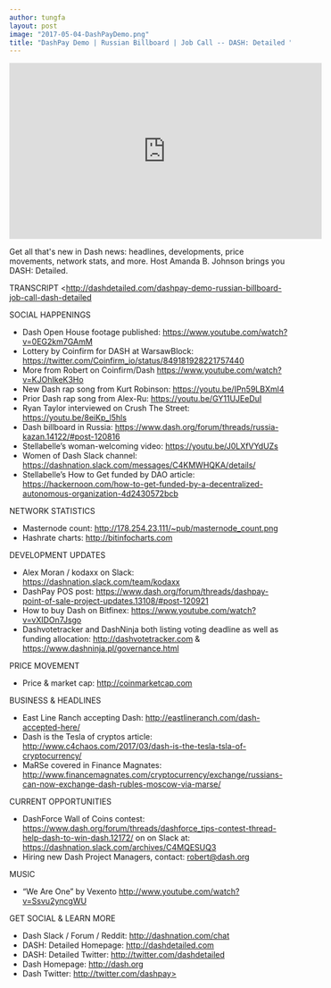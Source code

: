 ```yaml
---
author: tungfa
layout: post
image: "2017-05-04-DashPayDemo.png"
title: "DashPay Demo | Russian Billboard | Job Call -- DASH: Detailed "
---
```

<iframe width="560" height="315" src="https://www.youtube.com/embed/Z03lcaJItoI" frameborder="0" allowfullscreen></iframe>

Get all that's new in Dash news: headlines, developments, price movements, network stats, and more. Host Amanda B. Johnson brings you DASH: Detailed.

TRANSCRIPT
<http://dashdetailed.com/dashpay-demo-russian-billboard-job-call-dash-detailed

SOCIAL HAPPENINGS
- Dash Open House footage published: https://www.youtube.com/watch?v=0EG2km7GAmM
- Lottery by Coinfirm for DASH at WarsawBlock: https://twitter.com/Coinfirm_io/status/849181928221757440
- More from Robert on Coinfirm/Dash https://www.youtube.com/watch?v=KJOhIkeK3Ho
- New Dash rap song from Kurt Robinson: https://youtu.be/IPn59LBXml4 
- Prior Dash rap song from Alex-Ru: https://youtu.be/GY11UJEeDuI
- Ryan Taylor interviewed on Crush The Street: https://youtu.be/8eiKp_l5hls 
- Dash billboard in Russia: https://www.dash.org/forum/threads/russia-kazan.14122/#post-120816
- Stellabelle’s woman-welcoming video: https://youtu.be/J0LXfVYdUZs
- Women of Dash Slack channel: https://dashnation.slack.com/messages/C4KMWHQKA/details/
- Stellabelle’s How to Get funded by DAO article: https://hackernoon.com/how-to-get-funded-by-a-decentralized-autonomous-organization-4d2430572bcb

NETWORK STATISTICS
- Masternode count: http://178.254.23.111/~pub/masternode_count.png
- Hashrate charts: http://bitinfocharts.com

DEVELOPMENT UPDATES
- Alex Moran / kodaxx on Slack: https://dashnation.slack.com/team/kodaxx
- DashPay POS post: https://www.dash.org/forum/threads/dashpay-point-of-sale-project-updates.13108/#post-120921
- How to buy Dash on Bitfinex: https://www.youtube.com/watch?v=vXIDOn7Jsgo
- Dashvotetracker and DashNinja both listing voting deadline as well as funding allocation: http://dashvotetracker.com & https://www.dashninja.pl/governance.html

PRICE MOVEMENT
- Price & market cap: http://coinmarketcap.com

BUSINESS & HEADLINES
- East Line Ranch accepting Dash: http://eastlineranch.com/dash-accepted-here/
- Dash is the Tesla of cryptos article: http://www.c4chaos.com/2017/03/dash-is-the-tesla-tsla-of-cryptocurrency/
- MaRSe covered in Finance Magnates: http://www.financemagnates.com/cryptocurrency/exchange/russians-can-now-exchange-dash-rubles-moscow-via-marse/

CURRENT OPPORTUNITIES
- DashForce Wall of Coins contest: https://www.dash.org/forum/threads/dashforce_tips-contest-thread-help-dash-to-win-dash.12172/ on on Slack at: https://dashnation.slack.com/archives/C4MQESUQ3 
- Hiring new Dash Project Managers, contact: robert@dash.org

MUSIC
- “We Are One” by Vexento http://www.youtube.com/watch?v=Ssvu2yncgWU

GET SOCIAL & LEARN MORE
- Dash Slack / Forum / Reddit: http://dashnation.com/chat
- DASH: Detailed Homepage: http://dashdetailed.com
- DASH: Detailed Twitter: http://twitter.com/dashdetailed
- Dash Homepage: http://dash.org
- Dash Twitter: http://twitter.com/dashpay>
